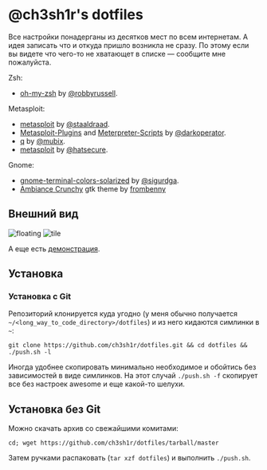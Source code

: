 # @ch3sh1r's dotfiles

Все настройки понадерганы из десятков мест по всем 
интернетам. А идея записать что и откуда пришло возникла не сразу.
По этому если вы видете что чего-то не хватающет в списке — 
сообщите мне пожалуйста.

Zsh:
* [oh-my-zsh](https://github.com/robbyrussell/oh-my-zsh)
  by [@robbyrussell](https://github.com/robbyrussell).

Metasploit:
* [metasploit](https://github.com/staaldraad/metasploit)
  by [@staaldraad](https://github.com/staaldraad).
* [Metasploit-Plugins](https://github.com/darkoperator/Metasploit-Plugins) and
  [Meterpreter-Scripts](https://github.com/darkoperator/Meterpreter-Scripts)
  by [@darkoperator](https://github.com/darkoperator).
* [q](https://github.com/mubix/q)
  by [@mubix](https://github.com/mubix).
* [metasploit](https://github.com/hatsecure)
  by [@hatsecure](https://github.com/hatsecure/metasploit).

Gnome:
* [gnome-terminal-colors-solarized](https://github.com/sigurdga/gnome-terminal-colors-solarized)
  by [@sigurdga](https://github.com/sigurdga).
* [Ambiance Crunchy](http://gnome-look.org/content/show.php?content=151181) gtk theme
  by [frombenny](http://gnome-look.org/usermanager/search.php?username=frombenny)

## Внешний вид

![floating](http://dl.dropboxusercontent.com/u/12576522/linked/github-dotfiles/floating.png)
![tile](http://dl.dropboxusercontent.com/u/12576522/linked/github-dotfiles/tile.png)

А еще есть [демонстрация](http://ascii.io/a/4852).

## Установка

### Установка с Git

Репозиторий клонируется куда угодно (у меня обычно получается 
`~/<long_way_to_code_directory>/dotfiles`) и из него кидаются 
симлинки в `~`:

    git clone https://github.com/ch3sh1r/dotfiles.git && cd dotfiles && ./push.sh -l

Иногда удобнее скопировать минимально необходимое и обойтись 
без зависимостей в виде симлинков. На этот случай `./push.sh -f`
скопирует все без настроек awesome и еще какой-то шелухи.

## Установка без Git

Можно скачать архив со свежайшими комитами:

    cd; wget https://github.com/ch3sh1r/dotfiles/tarball/master

Затем ручками распаковать (`tar xzf dotfiles`) и выполнить `./push.sh`.
